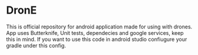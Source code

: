 # DronE

This is official repository for android application made for using with drones.
App uses Butterknife, Unit tests, dependecies and google services, keep this in mind.
If you want to use this code in android studio confiugure your gradle under this config.
